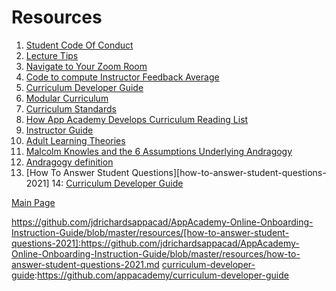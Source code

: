 # Resources

1. [Student Code Of Conduct][code-of-conduct]
2. [Lecture Tips][lecture-tips]
3. [Navigate to Your Zoom Room][navigate-to-zoom-room]
4. [Code to compute Instructor Feedback Average][instructor-feedback-average]
5. [Curriculum Developer Guide][curriculum-developer-guide]
6. [Modular Curriculum][modular-curriculum]
7. [Curriculum Standards][curriculum-standards]
8. [How App Academy Develops Curriculum Reading List][curriculum-development]
9. [Instructor Guide][instructor-guide]
10. [Adult Learning Theories][adult-learning-theories]
11. [Malcolm Knowles and the 6 Assumptions Underlying Andragogy][malcolm-knowles-6-assumptions]
12. [Andragogy definition][andragogy]
13. [How To Answer Student Questions][how-to-answer-student-questions-2021]
    14: [Curriculum Developer Guide][curriculum-developer-guide]

[Main Page][main-page]

[code-of-conduct]: https://github.com/jdrichardsappacad/AppAcademy-Online-Onboarding-Instruction-Guide/blob/master/resources/code-of-conduct.md
[lecture-tips]: https://github.com/jdrichardsappacad/AppAcademy-Online-Onboarding-Instruction-Guide/blob/master/resources/lecture-tips.md
[navigate-to-zoom-room]: https://github.com/jdrichardsappacad/AppAcademy-Online-Onboarding-Instruction-Guide/blob/master/resources/module-zoom-room.md
[instructor-feedback-average]: ./instructor-feedback-average.js
[main-page]: https://github.com/jdrichardsappacad/AppAcademy-Online-Onboarding-Instruction-Guide
[curriculum-standards]: https://github.com/appacademy/curriculum-developer-guide/tree/master/curriculum-standards
[modular-curriculum]: https://github.com/appacademy/Modular-Curriculum/tree/staging/content
[curriculum-developer-guide]: https://github.com/appacademy/curriculum-developer-guide/wiki
[curriculum-development]: https://github.com/appacademy/curriculum-developer-guide
[instructor-guide]: https://docs.google.com/document/d/155tlfvARPjUxMY5ay9GZcr0soJ6R1RSdORh6tMIQbdQ/edit
[adult-learning-theories]: https://elearningindustry.com/the-adult-learning-theory-andragogy-of-malcolm-knowles
[malcolm-knowles-6-assumptions]: https://hrdevelopmentinfo.com/malcolm-knowles-and-the-six-assumptions-underlying-andragogy/
[andragogy]: https://en.wikipedia.org/wiki/Andragogy

https://github.com/jdrichardsappacad/AppAcademy-Online-Onboarding-Instruction-Guide/blob/master/resources/[how-to-answer-student-questions-2021]:https://github.com/jdrichardsappacad/AppAcademy-Online-Onboarding-Instruction-Guide/blob/master/resources/how-to-answer-student-questions-2021.md
[curriculum-developer-guide]:https://github.com/appacademy/curriculum-developer-guide

